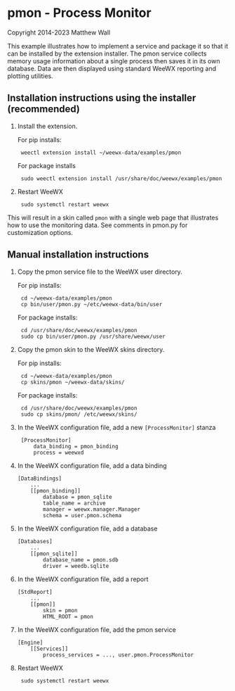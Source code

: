 pmon - Process Monitor
======================

Copyright 2014-2023 Matthew Wall

This example illustrates how to implement a service and package it so that it
can be installed by the extension installer.  The pmon service collects memory
usage information about a single process then saves it in its own database.
Data are then displayed using standard WeeWX reporting and plotting utilities.


Installation instructions using the installer (recommended)
-----------------------------------------------------------

1) Install the extension.

    For pip installs:

        weectl extension install ~/weewx-data/examples/pmon

    For package installs

        sudo weectl extension install /usr/share/doc/weewx/examples/pmon


2) Restart WeeWX

        sudo systemctl restart weewx


This will result in a skin called `pmon` with a single web page that illustrates
how to use the monitoring data.  See comments in pmon.py for customization
options.


Manual installation instructions
--------------------------------

1) Copy the pmon service file to the WeeWX user directory.

    For pip installs:

        cd ~/weewx-data/examples/pmon
        cp bin/user/pmon.py ~/etc/weewx-data/bin/user

    For package installs:

        cd /usr/share/doc/weewx/examples/pmon
        sudo cp bin/user/pmon.py /usr/share/weewx/user


2) Copy the pmon skin to the WeeWX skins directory. 

    For pip installs:

        cd ~/weewx-data/examples/pmon
        cp skins/pmon ~/weewx-data/skins/

    For package installs:

        cd /usr/share/doc/weewx/examples/pmon
        sudo cp skins/pmon/ /etc/weewx/skins/


3) In the WeeWX configuration file, add a new `[ProcessMonitor]` stanza

        [ProcessMonitor]
            data_binding = pmon_binding
            process = weewxd

4) In the WeeWX configuration file, add a data binding

       [DataBindings]
           ...
           [[pmon_binding]]
               database = pmon_sqlite
               table_name = archive
               manager = weewx.manager.Manager
               schema = user.pmon.schema

5) In the WeeWX configuration file, add a database

       [Databases]
           ...
           [[pmon_sqlite]]
               database_name = pmon.sdb
               driver = weedb.sqlite

6) In the WeeWX configuration file, add a report

       [StdReport]
           ...
           [[pmon]]
               skin = pmon
               HTML_ROOT = pmon

7) In the WeeWX configuration file, add the pmon service

       [Engine]
           [[Services]]
               process_services = ..., user.pmon.ProcessMonitor

8) Restart WeeWX

        sudo systemctl restart weewx